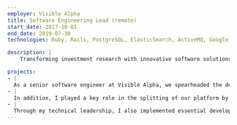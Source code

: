 ```yaml
---
employer: Visible Alpha
title: Software Engineering Lead (remote)
start_date: 2017-10-01
end_date: 2019-07-30
technologies: Ruby, Rails, PostgreSQL, ElasticSearch, ActiveMQ, Google PubSub, Cloudformation, Kubernetes, Docker

description: |
    Transforming investment research with innovative software solutions - leveraging cutting-edge technology and best practices to extract, enrich and deliver high-quality insights

projects:
- |
  As a senior software engineer at Visible Alpha, we spearheaded the development of a cutting-edge research processing and indexing system. Leveraging the latest technology, this system extracts, enriches and stores vital information from research reports, making it readily available for analysis and user consumption.
- |
  In addition, I played a key role in the splitting of our platform by extracting the research and event processing functionality, creating clear lines of responsibility and developing robust APIs for seamless data access.
- |
  Through my technical leadership, I also implemented essential development empowering techniques such as clean code, test-driven development (TDD), infrastructure as code and continuous integration and deployment (CI/CD). This allowed us to deliver high-quality solutions that exceeded client expectations while keeping up with industry best practices.
---
```

